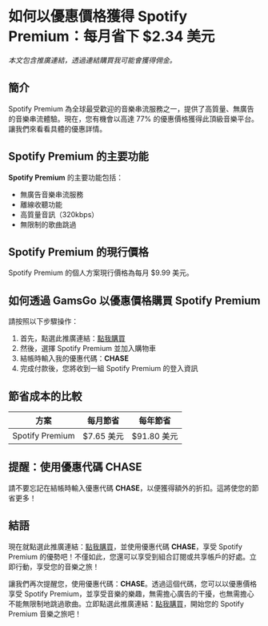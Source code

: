 # 如何以優惠價格獲得 Spotify Premium：每月省下 $2.34 美元

*本文包含推廣連結，透過連結購買我可能會獲得佣金。*

## 簡介

Spotify Premium 為全球最受歡迎的音樂串流服務之一，提供了高質量、無廣告的音樂串流體驗。現在，您有機會以高達 77% 的優惠價格獲得此頂級音樂平台。讓我們來看看具體的優惠詳情。

## Spotify Premium 的主要功能

**Spotify Premium** 的主要功能包括：

- 無廣告音樂串流服務
- 離線收聽功能
- 高質量音訊（320kbps）
- 無限制的歌曲跳過

## Spotify Premium 的現行價格

Spotify Premium 的個人方案現行價格為每月 $9.99 美元。

## 如何透過 GamsGo 以優惠價格購買 Spotify Premium

請按照以下步驟操作：

1. 首先，點選此推廣連結：[點我購買](https://www.gamsgo.com/partner/ykeX7B)
2. 然後，選擇 Spotify Premium 並加入購物車
3. 結帳時輸入我的優惠代碼：**CHASE**
4. 完成付款後，您將收到一組 Spotify Premium 的登入資訊

## 節省成本的比較

| 方案 | 每月節省 | 每年節省 |
|---|---|---|
| Spotify Premium | $7.65 美元 | $91.80 美元 |

## 提醒：使用優惠代碼 CHASE

請不要忘記在結帳時輸入優惠代碼 **CHASE**，以便獲得額外的折扣。這將使您的節省更多！

## 結語

現在就點選此推廣連結：[點我購買](https://www.gamsgo.com/partner/ykeX7B)，並使用優惠代碼 **CHASE**，享受 Spotify Premium 的優勢吧！不僅如此，您還可以享受到組合訂閱或共享帳戶的好處。立即行動，享受您的音樂之旅！

讓我們再次提醒您，使用優惠代碼：**CHASE**。透過這個代碼，您可以以優惠價格享受 Spotify Premium，並享受音樂的樂趣，無需擔心廣告的干擾，也無需擔心不能無限制地跳過歌曲。立即點選此推廣連結：[點我購買](https://www.gamsgo.com/partner/ykeX7B)，開始您的 Spotify Premium 音樂之旅吧！